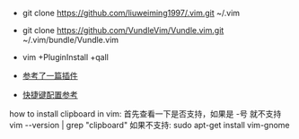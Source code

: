 
* git clone https://github.com/liuweiming1997/.vim.git ~/.vim
* git clone https://github.com/VundleVim/Vundle.vim.git ~/.vim/bundle/Vundle.vim
* vim +PluginInstall +qall



* [参考了一篇插件](https://www.jianshu.com/p/56385f4f95f5)
* [快捷键配置参考](https://blog.csdn.net/dark_tone/article/details/52856032)

how to install clipboard in vim:
  首先查看一下是否支持，如果是 -号  就不支持  vim --version | grep "clipboard"
  如果不支持: sudo apt-get install vim-gnome

